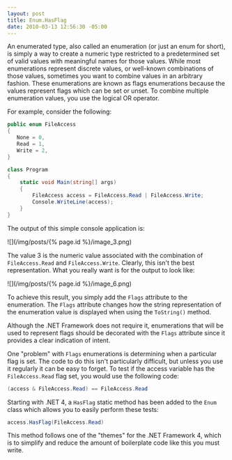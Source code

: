 ```yaml
---
layout: post
title: Enum.HasFlag
date: 2010-03-13 12:56:30 -05:00
---
```


An enumerated type, also called an enumeration (or just an enum for short), is simply a way to create a numeric type restricted to a predetermined set of valid values with meaningful names for those values. While most enumerations represent discrete values, or well-known combinations of those values, sometimes you want to combine values in an arbitrary fashion. These enumerations are known as flags enumerations because the values represent flags which can be set or unset. To combine multiple enumeration values, you use the logical OR operator. 

For example, consider the following:
 
```csharp
public enum FileAccess
{
   None = 0,
   Read = 1,
   Write = 2,
}

class Program
{
    static void Main(string[] args)
    {
        FileAccess access = FileAccess.Read | FileAccess.Write;
        Console.WriteLine(access);
    }
}
```
The output of this simple console application is:

![](/img/posts/{% page.id %}/image_3.png) 

The value 3 is the numeric value associated with the combination of `FileAccess.Read` and `FileAccess.Write`. Clearly, this isn't the best representation. What you really want is for the output to look like:

![](/img/posts/{% page.id %}/image_6.png) 

To achieve this result, you simply add the `Flags` attribute to the enumeration. The `Flags` attribute changes how the string representation of the enumeration value is displayed when using the `ToString()` method.

Although the .NET Framework does not require it, enumerations that will be used to represent flags should be decorated with the `Flags` attribute since it provides a clear indication of intent.

One "problem" with `Flags` enumerations is determining when a particular flag is set. The code to do this isn't particularly difficult, but unless you use it regularly it can be easy to forget. To test if the access variable has the `FileAccess.Read` flag set, you would use the following code:

```csharp
(access & FileAccess.Read) == FileAccess.Read
```

Starting with .NET 4, a `HasFlag` static method has been added to the `Enum` class which allows you to easily perform these tests:


```csharp
access.HasFlag(FileAccess.Read)
```

This method follows one of the "themes" for the .NET Framework 4, which is to simplify and reduce the amount of boilerplate code like this you must write.
